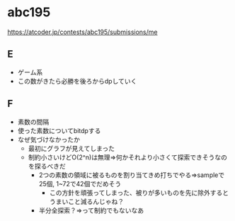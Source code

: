 # abc195

https://atcoder.jp/contests/abc195/submissions/me

## E

- ゲーム系
- この数がきたら必勝を後ろからdpしていく

## F

- 素数の間隔
- 使った素数についてbitdpする
- なぜ気づけなかったか
    - 最初にグラフが見えてしまった
    - 制約小さいけどO(2^n)は無理=>何かそれより小さくて探索できそうなのを探るべきだ
        - 2つの素数の領域に被るものを割り当てきめ打ちでやる=>sampleで25個, 1~72で42個でだめそう
            - この方針を頑張ってしまった、被りが多いものを先に除外するとうまいこと減るんじゃね？
        - 半分全探索？=>って制約でもないなあ
